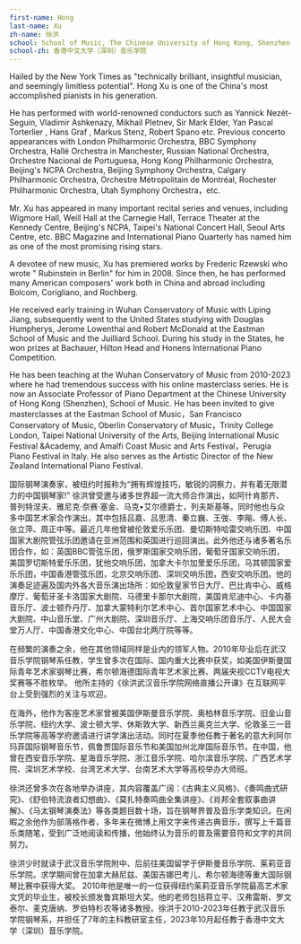 ```yaml
---
first-name: Hong
last-name: Xu
zh-name: 徐洪
school: School of Music, The Chinese University of Hong Kong, Shenzhen
school-zh: 香港中文大学（深圳）音乐学院
---
```

Hailed by the New York Times as "technically brilliant, insightful musician, and seemingly limitless potential". Hong Xu is one of the China's most accomplished pianists in his generation.

He has performed with world-renowned conductors such as Yannick Nezét- Seguin, Vladimir Ashkenazy, Mikhail Pletnev, Sir Mark Elder, Yan Pascal Torterlier , Hans Graf , Markus Stenz, Robert Spano etc. Previous concerto appearances with London Philharmonic Orchestra, BBC Symphony Orchestra, Hallé Orchestra in Manchester, Russian National Orchestra, Orchestre Nacional de Portuguesa, Hong Kong Philharmonic Orchestra, Beijing's NCPA Orchestra, Beijing Symphony Orchestra, Calgary Philharmonic Orchestra, Orchestre Métropolitain de Montréal, Rochester Philharmonic Orchestra, Utah Symphony  Orchestra，etc.

Mr. Xu has appeared in many important recital series and venues, including Wigmore Hall, Weill Hall at the Carnegie Hall, Terrace Theater at the Kennedy Centre, Beijing's NCPA, Taipei's National Concert Hall, Seoul Arts Centre, etc. BBC Magazine and International Piano Quarterly has named him as one of the most promising rising stars.

A devotee of new music, Xu has premiered works by Frederic Rzewski who wrote " Rubinstein in Berlin" for him in 2008. Since then, he has performed many American composers' work both in China and abroad including Bolcom, Corigliano, and Rochberg.

He received early training in Wuhan Conservatory of Music with Liping Jiang, subsequently went to the United States studying with Douglas Humpherys, Jerome Lowenthal and Robert McDonald at the Eastman School of Music and the Juilliard School. During his study in the States, he won prizes at Bachauer, Hilton Head and Honens International Piano Competition.

He has been teaching at the Wuhan Conservatory of Music from 2010-2023 where he had tremendous success with his online masterclass series. He is now an Associate Professor of Piano Department at the Chinese University of Hong Kong (Shenzhen), School of Music. He has been invited to give masterclasses at the Eastman School of Music，San Francisco Conservatory of Music, Oberlin Conservatory of Music，Trinity College London, Taipei National University of the Arts, Beijing International Music Festival &Academy, and Amalfi Coast Music and Arts Festival，Perugia Piano Festival in Italy. He also serves as the Artistic Director of the New Zealand International Piano Festival.


国际钢琴演奏家，被纽约时报称为“拥有辉煌技巧，敏锐的洞察力，并有着无限潜力的中国钢琴家!” 徐洪曾受邀与诸多世界超一流大师合作演出，如阿什肯那齐、普列特涅夫、雅尼克·奈赛·塞金、马克•艾尔德爵士，列夫斯基等。同时他也与众多中国艺术家合作演出，其中包括吕嘉、吕思清、秦立巍、王弢、李飚、傅人长、张立萍、周正中等。最近几年他曾被伦敦爱乐乐团、曼切斯特哈雷交响乐团、中国国家大剧院管弦乐团邀请在亚洲范围和英国进行巡回演出。此外他还与诸多著名乐团合作，如：英国BBC管弦乐团，俄罗斯国家交响乐团，葡萄牙国家交响乐团，美国罗切斯特爱乐乐团，犹他交响乐团，加拿大卡尔加里爱乐乐团，马其顿国家爱乐乐团，中国香港管弦乐团，北京交响乐团、深圳交响乐团，西安交响乐团。他的演奏足迹遍及国内外各大音乐演出场所：如伦敦皇家节日大厅、巴比肯中心、威格摩厅、葡萄牙圣卡洛国家大剧院、马德里卡那尔大剧院，美国肯尼迪中心、卡内基音乐厅、波士顿乔丹厅、加拿大蒙特利尔艺术中心、首尔国家艺术中心、中国国家大剧院、中山音乐堂、广州大剧院、深圳音乐厅、上海交响乐团音乐厅、人民大会堂万人厅、中国香港文化中心、中国台北两厅院等等。

在频繁的演奏之余，他在其他领域同样是业内的领军人物。2010年毕业后在武汉音乐学院钢琴系任教，学生曾多次在国际、国内重大比赛中获奖，如美国伊斯曼国际青年艺术家钢琴比赛，希尔顿海德国际青年艺术家比赛、两届央视CCTV电视大奖赛等不胜枚举。
他所主持的《徐洪武汉音乐学院网络直播公开课》在互联网平台上受到强烈的关注与欢迎。

在海外，他作为客座艺术家曾被美国伊斯曼音乐学院、奥柏林音乐学院、旧金山音乐学院、纽约大学、波士顿大学、休斯敦大学、新西兰奥克兰大学、伦敦圣三一音乐学院等高等学府邀请进行讲学演出活动。同时在夏季他任教于著名的意大利阿尔玛菲国际钢琴音乐节，佩鲁贾国际音乐节和美国加州北岸国际音乐节。在中国，他曾在西安音乐学院、星海音乐学院、浙江音乐学院、哈尔滨音乐学院、广西艺术学院、深圳艺术学校、台湾艺术大学、台南艺术大学等高校举办大师班。

徐洪还曾多次在各地举办讲座，其内容覆盖广阔：《古典主义风格》、《奏鸣曲式研究》、《舒伯特流浪者幻想曲》、《莫扎特奏鸣曲全集讲座》、《肖邦全套叙事曲讲解》、《马太钢琴演奏法》等各类题目数十场，旨在钢琴界普及音乐学类知识。在闲暇之余他作为部落格作者，多年来在微博上用文字来传递古典音乐，撰写上千篇音乐类随笔，受到广泛地阅读和传播，他始终认为音乐的普及需要音符和文字的共同努力。

徐洪少时就读于武汉音乐学院附中、后前往美国留学于伊斯曼音乐学院、茱莉亚音乐学院。求学期间曾在加拿大赫尼兹、美国吉娜巴考儿、希尔顿海德等重大国际钢琴比赛中获得大奖。 2010年他是唯一的一位获得纽约茱莉亚音乐学院最高艺术家文凭的毕业生，被校长颁发鲁宾斯坦大奖。他的老师包括蒋立平、汉弗雷斯、罗文泰尔、麦克唐纳、罗伯特杉农等诸多教授。徐洪于2010-2023年任教于武汉音乐学院钢琴系，并担任了7年的主科教研室主任，2023年10月起任教于香港中文大学（深圳）音乐学院。